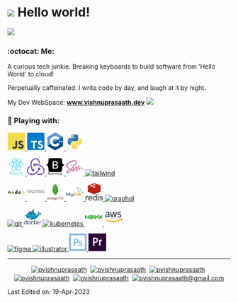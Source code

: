 # <img src="https://github.com/TheDudeThatCode/TheDudeThatCode/blob/master/Assets/Hi.gif" width="29px"> Hello world!
![](https://camo.githubusercontent.com/992babdffd8c74a1502de375fbdf7e4d54773242/68747470733a2f2f6d656469612e67697068792e636f6d2f6d656469612f53576f536b4e36447854737a71494b4571762f67697068792e676966)
### :octocat: Me:

A curious tech junkie. Breaking keyboards to build software from 'Hello World' to cloud!

Perpetually caffeinated. I write code by day, and laugh at it by night.

My Dev WebSpace: <b><a href="https://www.vishnuprasaath.dev/" target="_blank" rel="noreferrer">www.vishnuprasaath.dev</a></b> <img src="https://github.com/rajput2107/rajput2107/blob/master/Assets/Earth.gif" width="24px">

<h3 align="left"> 🚀 Playing with:</h3>
<p align="left"> 
<a href="https://developer.mozilla.org/en-US/docs/Web/JavaScript" target="_blank" rel="noreferrer"> <img src="https://raw.githubusercontent.com/devicons/devicon/master/icons/javascript/javascript-original.svg" alt="javascript" width="40" height="40"/> </a> 
<a href="https://www.typescriptlang.org/" target="_blank" rel="noreferrer"> <img src="https://raw.githubusercontent.com/devicons/devicon/master/icons/typescript/typescript-original.svg" alt="typescript" width="40" height="40"/> </a> 
<a href="https://www.w3schools.com/cpp/" target="_blank" rel="noreferrer"> <img src="https://raw.githubusercontent.com/devicons/devicon/master/icons/cplusplus/cplusplus-original.svg" alt="cplusplus" width="40" height="40"/> </a> 
<a href="https://www.python.org" target="_blank" rel="noreferrer"> <img src="https://raw.githubusercontent.com/devicons/devicon/master/icons/python/python-original.svg" alt="python" width="40" height="40"/> </a>
<!-- <p><em>Frontend</em></p> -->

<a href="https://reactjs.org/" target="_blank" rel="noreferrer"> <img src="https://raw.githubusercontent.com/devicons/devicon/master/icons/react/react-original-wordmark.svg" alt="react" width="40" height="40"/> </a>
<a href="https://redux.js.org" target="_blank" rel="noreferrer"> <img src="https://raw.githubusercontent.com/devicons/devicon/master/icons/redux/redux-original.svg" alt="redux" width="40" height="40"/> </a>
<a href="https://getbootstrap.com" target="_blank" rel="noreferrer"> <img src="https://raw.githubusercontent.com/devicons/devicon/master/icons/bootstrap/bootstrap-plain-wordmark.svg" alt="bootstrap" width="40" height="40"/> </a>
<a href="https://sass-lang.com" target="_blank" rel="noreferrer"> <img src="https://raw.githubusercontent.com/devicons/devicon/master/icons/sass/sass-original.svg" alt="sass" width="40" height="40"/> </a>
<a href="https://tailwindcss.com/" target="_blank" rel="noreferrer"> <img src="https://www.vectorlogo.zone/logos/tailwindcss/tailwindcss-icon.svg" alt="tailwind" width="40" height="40"/> </a>
<!-- <p><em>Backend</em></p> -->

<a href="https://nodejs.org" target="_blank" rel="noreferrer"> <img src="https://raw.githubusercontent.com/devicons/devicon/master/icons/nodejs/nodejs-original-wordmark.svg" alt="nodejs" width="40" height="40"/> </a>
<a href="https://expressjs.com" target="_blank" rel="noreferrer"> <img src="https://raw.githubusercontent.com/devicons/devicon/master/icons/express/express-original-wordmark.svg" alt="express" width="40" height="40"/> </a>
<a href="https://www.mongodb.com/" target="_blank" rel="noreferrer"> <img src="https://raw.githubusercontent.com/devicons/devicon/master/icons/mongodb/mongodb-original-wordmark.svg" alt="mongodb" width="40" height="40"/> </a>
<a href="https://www.mysql.com/" target="_blank" rel="noreferrer"> <img src="https://raw.githubusercontent.com/devicons/devicon/master/icons/mysql/mysql-original-wordmark.svg" alt="mysql" width="40" height="40"/> </a>
<a href="https://redis.io" target="_blank" rel="noreferrer"> <img src="https://raw.githubusercontent.com/devicons/devicon/master/icons/redis/redis-original-wordmark.svg" alt="redis" width="40" height="40"/> </a>
<a href="https://graphql.org" target="_blank" rel="noreferrer"> <img src="https://www.vectorlogo.zone/logos/graphql/graphql-icon.svg" alt="graphql" width="40" height="40"/> </a>
<!-- <p><em>Ops</em></p> -->

<a href="https://git-scm.com/" target="_blank" rel="noreferrer"> <img src="https://www.vectorlogo.zone/logos/git-scm/git-scm-icon.svg" alt="git" width="40" height="40"/> </a>
<a href="https://www.docker.com/" target="_blank" rel="noreferrer"> <img src="https://raw.githubusercontent.com/devicons/devicon/master/icons/docker/docker-original-wordmark.svg" alt="docker" width="40" height="40"/> </a>
<a href="https://kubernetes.io" target="_blank" rel="noreferrer"> <img src="https://www.vectorlogo.zone/logos/kubernetes/kubernetes-icon.svg" alt="kubernetes" width="40" height="40"/> </a>
<a href="https://www.nginx.com" target="_blank" rel="noreferrer"> <img src="https://raw.githubusercontent.com/devicons/devicon/master/icons/nginx/nginx-original.svg" alt="nginx" width="40" height="40"/> </a>
<a href="https://aws.amazon.com" target="_blank" rel="noreferrer"> <img src="https://raw.githubusercontent.com/devicons/devicon/master/icons/amazonwebservices/amazonwebservices-original-wordmark.svg" alt="aws" width="40" height="40"/> </a>
<!-- <p><em>Design/Create</em></p> -->

<a href="https://www.figma.com/" target="_blank" rel="noreferrer"> <img src="https://www.vectorlogo.zone/logos/figma/figma-icon.svg" alt="figma" width="40" height="40"/> </a>
<a href="https://www.adobe.com/in/products/illustrator.html" target="_blank" rel="noreferrer"> <img src="https://www.vectorlogo.zone/logos/adobe_illustrator/adobe_illustrator-icon.svg" alt="illustrator" width="40" height="40"/> </a>
<a href="https://www.photoshop.com/en" target="_blank" rel="noreferrer"> <img src="https://raw.githubusercontent.com/devicons/devicon/master/icons/photoshop/photoshop-line.svg" alt="photoshop" width="40" height="40"/> </a>
<a href="https://www.adobe.com/products/premiere.html" target="_blank" rel="noreferrer"> <img src="https://raw.githubusercontent.com/devicons/devicon/master/icons/premierepro/premierepro-plain.svg" alt="premierepro" width="40" height="40"/> </a>
</p>

---

<p align="center">
<a href="https://linkedin.com/in/pvishnuprasaath" target="blank"><img align="center" src="https://cdn.jsdelivr.net/npm/simple-icons@8.10.0/icons/linkedin.svg" alt="pvishnuprasaath" height="24" width="24" /></a>&nbsp;
<a href="https://blog.vishnuprasaath.dev/" target="blank"><img align="center" src="https://cdn.jsdelivr.net/npm/simple-icons@8.10.0/icons/hashnode.svg" alt="pvishnuprasaath" height="24" width="24" /></a>&nbsp;
<!-- <a href="https://dev.to/pvishnuprasaath" target="blank"><img align="center" src="https://cdn.jsdelivr.net/npm/simple-icons@8.10.0/icons/devdotto.svg" alt="pvishnuprasaath" height="24" width="24" /></a>&nbsp; -->
<a href="https://leetcode.com/pvishnuprasaath/" target="blank"><img align="center" src="https://cdn.jsdelivr.net/npm/simple-icons@8.10.0/icons/leetcode.svg" alt="pvishnuprasaath" height="24" width="24" /></a>&nbsp;
<a href="https://www.instagram.com/vishnu.prasaath/" target="blank"><img align="center" src="https://cdn.jsdelivr.net/npm/simple-icons@8.10.0/icons/instagram.svg" alt="pvishnuprasaath" height="24" width="24" /></a>&nbsp;
<a href="https://www.youtube.com/@vishnu.prasaath" target="blank"><img align="center" src="https://cdn.jsdelivr.net/npm/simple-icons@8.10.0/icons/youtube.svg" alt="pvishnuprasaath" height="24" width="24" /></a>&nbsp;
<a href="mailto:pvishnuprasaath@gmail.com" target="blank"><img align="center" src="https://cdn.jsdelivr.net/npm/simple-icons@8.10.0/icons/gmail.svg" alt="pvishnuprasaath@gmail.com" height="24" width="24" /></a>
</p>

Last Edited on: 19-Apr-2023

